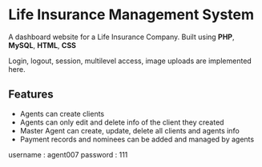 # Life Insurance Management System
A dashboard website for a Life Insurance Company.
Built using **PHP**, **MySQL**, **HTML**, **CSS**

Login, logout, session, multilevel access, image uploads
are implemented here.

## Features
- Agents can create clients
- Agents can only edit and delete info of the client they created
- Master Agent can create, update, delete all clients and agents info
- Payment records and nominees can be added and managed by agents

username : agent007
password : 111
